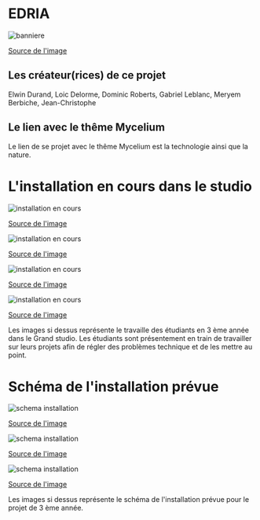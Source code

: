 # EDRIA
![banniere](media/banniere_v2.png)

[Source de l'image](https://tim-montmorency.com/2023/projets/EDRIA/docs/web/index.html)

## Les créateur(rices) de ce projet
Elwin Durand, Loic Delorme, Dominic Roberts, Gabriel Leblanc, Meryem Berbiche, Jean-Christophe

## Le lien avec le thême Mycelium 
Le lien de se projet avec le thême Mycelium est la technologie ainsi que la nature. 

# L'installation en cours dans le studio
![installation en cours](media/installation_en_cours_01.jpg)

[Source de l'image](https://tim-montmorency.com/2023/projets/EDRIA/docs/web/index.html)

![installation en cours](media/installation_en_cours_02.JPG)

[Source de l'image](https://tim-montmorency.com/2023/projets/EDRIA/docs/web/index.html)

![installation en cours](media/installation_en_cours_03.JPG)

[Source de l'image](https://tim-montmorency.com/2023/projets/EDRIA/docs/web/index.html)

![installation en cours](media/installation_en_cours_04.jpg)

[Source de l'image](https://tim-montmorency.com/2023/projets/EDRIA/docs/web/index.html)

Les images si dessus représente le travaille des étudiants en 3 ème année dans le Grand studio. Les étudiants sont présentement en train de travailler sur leurs projets afin de régler des problèmes technique et de les mettre au point.

# Schéma de l'installation prévue
![schema installation](media/schema_installation_01.png)

[Source de l'image](https://tim-montmorency.com/2023/projets/EDRIA/docs/web/index.html)

![schema installation](media/schema_installation_03.png)

[Source de l'image](https://tim-montmorency.com/2023/projets/EDRIA/docs/web/index.html)

![schema installation](media/schema_installtion_02.png)

[Source de l'image](https://tim-montmorency.com/2023/projets/EDRIA/docs/web/index.html)

Les images si dessus représente le schéma de l'installation prévue pour le projet de 3 ème année.
